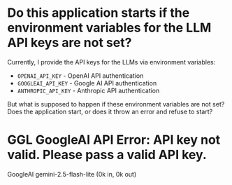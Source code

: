 # Do this application starts if the environment variables for the LLM API keys are not set? 

Currently, I provide the API keys for the LLMs via environment variables:

- `OPENAI_API_KEY` - OpenAI API authentication
- `GOOGLEAI_API_KEY` - Google AI API authentication  
- `ANTHROPIC_API_KEY` - Anthropic API authentication

But what is supposed to happen if these environment variables are not set?
Does the application start, or does it throw an error and refuse to start?



# GGL GoogleAI API Error: API key not valid. Please pass a valid API key.

GoogleAI gemini-2.5-flash-lite (0k in, 0k out)


